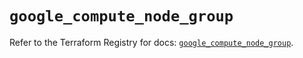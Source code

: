 # `google_compute_node_group`

Refer to the Terraform Registry for docs: [`google_compute_node_group`](https://registry.terraform.io/providers/hashicorp/google/5.18.0/docs/resources/compute_node_group).
